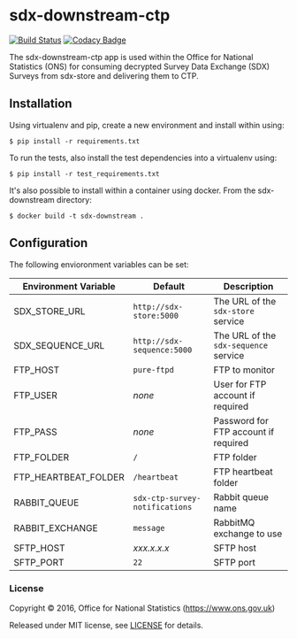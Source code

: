 # sdx-downstream-ctp

[![Build Status](https://travis-ci.org/ONSdigital/sdx-downstream-ctp.svg?branch=develop)](https://travis-ci.org/ONSdigital/sdx-downstream-ctp) [![Codacy Badge](https://api.codacy.com/project/badge/Grade/93d7f118c91941c9b5719c7e1d8cc9ac)](https://www.codacy.com/app/ons-sdc/sdx-downstream-ctp?utm_source=github.com&amp;utm_medium=referral&amp;utm_content=ONSdigital/sdx-downstream-ctp&amp;utm_campaign=Badge_Grade)

The sdx-downstream-ctp app is used within the Office for National Statistics (ONS) for consuming decrypted Survey Data Exchange (SDX) Surveys from sdx-store and delivering them to CTP.

## Installation

Using virtualenv and pip, create a new environment and install within using:

    $ pip install -r requirements.txt

To run the tests, also install the test dependencies into a virtualenv using:

    $ pip install -r test_requirements.txt

It's also possible to install within a container using docker. From the sdx-downstream directory:

    $ docker build -t sdx-downstream .

## Configuration

The following envioronment variables can be set:

| Environment Variable    | Default                               | Description
|-------------------------|---------------------------------------|----------------
| SDX_STORE_URL           | `http://sdx-store:5000`               | The URL of the `sdx-store` service
| SDX_SEQUENCE_URL        | `http://sdx-sequence:5000`            | The URL of the `sdx-sequence` service
| FTP_HOST                | `pure-ftpd`                           | FTP to monitor
| FTP_USER                | _none_                                | User for FTP account if required
| FTP_PASS                | _none_                                | Password for FTP account if required
| FTP_FOLDER              | `/`                                   | FTP folder
| FTP_HEARTBEAT_FOLDER    | `/heartbeat`                          | FTP heartbeat folder
| RABBIT_QUEUE            | `sdx-ctp-survey-notifications`        | Rabbit queue name
| RABBIT_EXCHANGE         | `message`                             | RabbitMQ exchange to use
| SFTP_HOST               | _xxx.x.x.x_                           | SFTP host      
| SFTP_PORT               | `22`                                  | SFTP port

### License

Copyright © 2016, Office for National Statistics (https://www.ons.gov.uk)

Released under MIT license, see [LICENSE](LICENSE) for details.